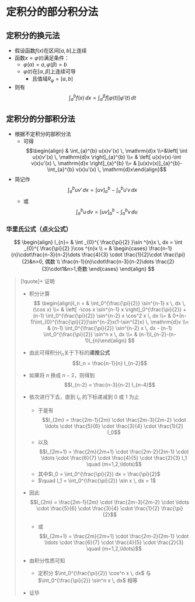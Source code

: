 # 定积分的部分积分法

## 定积分的换元法

- 假设函数$f(x)$在区间$[a,b]$上连续
- 函数$x=\varphi(t)$满足条件：
	- $\varphi(\alpha)=a,\varphi(\beta)=b$
	- $\varphi(t)$在$[\alpha,\beta]$上连续可导
		- 且值域$R_{\varphi}=[a,b]$
- 则有$$\int_{a}^{b}f(x) \, dx =\int_{\alpha}^{\beta}f[\varphi(t)]\varphi'(t)\, dt$$

## 定积分的分部积分法

- 根据不定积分的部积分法
	- 可得$$\begin{align} & \int_{a}^{b} u(x)v'(x) \, \mathrm{d}x    \\=&\left[ \int u(x)v'(x) \, \mathrm{d}x  \right]_{a}^{b} \\= & \left[ u(x)v(x)-\int v(x)u'(x) \, \mathrm{d}x  \right]_{a}^{b} \\= & [u(x)v(x)]_{a}^{b}-\int_{a}^{b} v(x)u'(x) \, \mathrm{d}x\end{align}$$
- 简记作 $$\int _{a}^{b}uv'\, dx =[uv]_{a}^{b}-\int_{a}^{b} u'v \, dx $$
	- 或$$\int _{a}^{b}u \, dv=[uv]_{a}^{b}-\int _{a}^{b} v \, du  $$

### 华里氏公式（点火公式）

$$
\begin{align}
I_{n}= & \int _{0}^{ \frac{\pi}{2} }\sin ^{n}x \, dx = \int _{0}^{ \frac{\pi}{2} }\cos ^{n}x \\
= & \begin{cases}
\frac{n-1}{n}\cdot\frac{n-3}{n-2}\dots \frac{4}{3} \cdot \frac{1}{2}\cdot \frac{\pi}{2}&n>0, 偶数 \\
\frac{n-1}{n}\cdot\frac{n-3}{n-2}\dots \frac{2}{3}\cdot1&n>1,奇数
\end{cases}
\end{align}
$$


>[!quote]+ 证明
>  - 积分计算 $$ \begin{align}I_n =  & \int_0^{\frac{\pi}{2}} \sin^{n-1} x \, dx \, (\cos x) \\= &  \left[ -\cos x \sin^{n-1} x \right]_0^{\frac{\pi}{2}} + (n-1) \int_0^{\frac{\pi}{2}} \sin^{n-2} x \cos^2 x \, dx \\= & 0+(n-1)\int_{0}^{\frac{\pi}{2}}\sin^{n-2}x(1-\sin^{2}x) \, \mathrm{d}x  \\= &  (n-1) \int_0^{\frac{\pi}{2}} \sin^{n-2} x \, dx - (n-1) \int_0^{\frac{\pi}{2}} \sin^n x \, dx \\= & (n-1)I_{n-2}-(n-1)I_{n}\end{align} $$
> 
> - 由此可得积分$I_{n}$关于下标的**递推公式**
> $$I_n = \frac{n-1}{n} I_{n-2}$$
> 
> - 如果将 $n$ 换成 $n-2$，则得到
> $$I_{n-2} = \frac{n-3}{n-2} I_{n-4}$$
> 
> - 依次进行下去，直到 $I_n$ 的下标递减到 0 或 1 为止
> 	- 于是有$$I_{2m} = \frac{2m-1}{2m} \cdot \frac{2m-3}{2m-2} \cdot \ldots \cdot \frac{5}{6} \cdot \frac{3}{4} \cdot \frac{1}{2} I_0$$
> 	- 以及$$I_{2m+1} = \frac{2m}{2m+1} \cdot \frac{2m-2}{2m-1} \cdot \ldots \cdot \frac{6}{7} \cdot \frac{4}{5} \cdot \frac{2}{3} I_1 \quad (m=1,2,\ldots)$$
> 	- 其中$I_0 = \int_0^{\frac{\pi}{2}} dx = \frac{\pi}{2}$
> 	- $\quad I_1 = \int_0^{\frac{\pi}{2}} \sin x \, dx = 1$
> - 因此$$I_{2m} = \frac{2m-1}{2m} \cdot \frac{2m-3}{2m-2} \cdot \ldots \cdot \frac{5}{6} \cdot \frac{3}{4} \cdot \frac{1}{2} \frac{\pi}{2}$$
> 	- 或$$I_{2m+1} = \frac{2m}{2m+1} \cdot \frac{2m-2}{2m-1} \cdot \ldots \cdot \frac{6}{7} \cdot \frac{4}{5} \cdot \frac{2}{3} \quad (m=1,2,\ldots)$$
> - 由积分性质可知
> 	- 定积分 $\int_0^{\frac{\pi}{2}} \cos^n x \, dx$ 与 $\int_0^{\frac{\pi}{2}} \sin^n x \, dx$ 相等
> - 证毕

